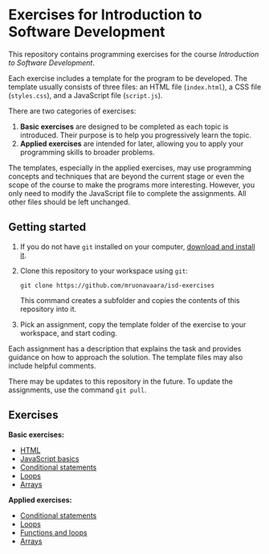 # Exercises for Introduction to Software Development

This repository contains programming exercises for the course _Introduction to Software Development_.

Each exercise includes a template for the program to be developed. The template usually consists of three files: an HTML file (`index.html`), a CSS file (`styles.css`), and a JavaScript file (`script.js`).

There are two categories of exercises:

1. **Basic exercises** are designed to be completed as each topic is introduced. Their purpose is to help you progressively learn the topic.
2. **Applied exercises** are intended for later, allowing you to apply your programming skills to broader problems.

The templates, especially in the applied exercises, may use programming concepts and techniques that are beyond the current stage or even the scope of the course to make the programs more interesting. However, you only need to modify the JavaScript file to complete the assignments. All other files should be left unchanged.

## Getting started

1. If you do not have `git` installed on your computer, [download and install it](https://git-scm.com/downloads).

2. Clone this repository to your workspace using `git`:

    ```
    git clone https://github.com/mruonavaara/isd-exercises
    ```

    This command creates a subfolder and copies the contents of this repository into it.

3. Pick an assignment, copy the template folder of the exercise to your workspace, and start coding.

Each assignment has a description that explains the task and provides guidance on how to approach the solution. The template files may also include helpful comments.

There may be updates to this repository in the future. To update the assignments, use the command `git pull`.

## Exercises

**Basic exercises:**
- [HTML](basic/html/html.md)
- [JavaScript basics](basic/js_basics/js_basics.md)
- [Conditional statements](basic/conditional_statement/conditional_statement.md)
- [Loops](basic/loops/loops.md)
- [Arrays](basic/arrays/arrays.md)

**Applied exercises:**
- [Conditional statements](applied/conditional_statement/exercise.md)
- [Loops](applied/loops/exercise.md)
- [Functions and loops](applied/functions_and_loops/exercise.md)
- [Arrays](applied/arrays/exercise.md)
